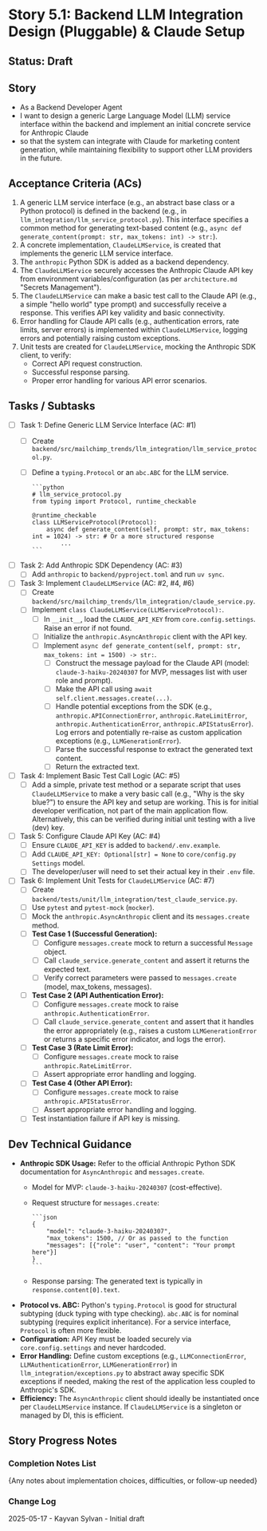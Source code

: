 # Story 5.1: Backend LLM Integration Design (Pluggable) & Claude Setup

## Status: Draft

## Story

- As a Backend Developer Agent
- I want to design a generic Large Language Model (LLM) service interface within the backend and implement an initial concrete service for Anthropic Claude
- so that the system can integrate with Claude for marketing content generation, while maintaining flexibility to support other LLM providers in the future.

## Acceptance Criteria (ACs)

1. A generic LLM service interface (e.g., an abstract base class or a Python protocol) is defined in the backend (e.g., in `llm_integration/llm_service_protocol.py`). This interface specifies a common method for generating text-based content (e.g., `async def generate_content(prompt: str, max_tokens: int) -> str:`).
2. A concrete implementation, `ClaudeLLMService`, is created that implements the generic LLM service interface.
3. The `anthropic` Python SDK is added as a backend dependency.
4. The `ClaudeLLMService` securely accesses the Anthropic Claude API key from environment variables/configuration (as per `architecture.md` "Secrets Management").
5. The `ClaudeLLMService` can make a basic test call to the Claude API (e.g., a simple "hello world" type prompt) and successfully receive a response. This verifies API key validity and basic connectivity.
6. Error handling for Claude API calls (e.g., authentication errors, rate limits, server errors) is implemented within `ClaudeLLMService`, logging errors and potentially raising custom exceptions.
7. Unit tests are created for `ClaudeLLMService`, mocking the Anthropic SDK client, to verify:
    - Correct API request construction.
    - Successful response parsing.
    - Proper error handling for various API error scenarios.

## Tasks / Subtasks

- [ ] Task 1: Define Generic LLM Service Interface (AC: #1)
  - [ ] Create `backend/src/mailchimp_trends/llm_integration/llm_service_protocol.py`.
  - [ ] Define a `typing.Protocol` or an `abc.ABC` for the LLM service.

        ```python
        # llm_service_protocol.py
        from typing import Protocol, runtime_checkable

        @runtime_checkable
        class LLMServiceProtocol(Protocol):
            async def generate_content(self, prompt: str, max_tokens: int = 1024) -> str: # Or a more structured response
                ...
        ```

- [ ] Task 2: Add Anthropic SDK Dependency (AC: #3)
  - [ ] Add `anthropic` to `backend/pyproject.toml` and run `uv sync`.
- [ ] Task 3: Implement `ClaudeLLMService` (AC: #2, #4, #6)
  - [ ] Create `backend/src/mailchimp_trends/llm_integration/claude_service.py`.
  - [ ] Implement `class ClaudeLLMService(LLMServiceProtocol):`.
    - [ ] In `__init__`, load the `CLAUDE_API_KEY` from `core.config.settings`. Raise an error if not found.
    - [ ] Initialize the `anthropic.AsyncAnthropic` client with the API key.
    - [ ] Implement `async def generate_content(self, prompt: str, max_tokens: int = 1500) -> str:`.
      - [ ] Construct the message payload for the Claude API (model: `claude-3-haiku-20240307` for MVP, messages list with user role and prompt).
      - [ ] Make the API call using `await self.client.messages.create(...)`.
      - [ ] Handle potential exceptions from the SDK (e.g., `anthropic.APIConnectionError`, `anthropic.RateLimitError`, `anthropic.AuthenticationError`, `anthropic.APIStatusError`). Log errors and potentially re-raise as custom application exceptions (e.g., `LLMGenerationError`).
      - [ ] Parse the successful response to extract the generated text content.
      - [ ] Return the extracted text.
- [ ] Task 4: Implement Basic Test Call Logic (AC: #5)
  - [ ] Add a simple, private test method or a separate script that uses `ClaudeLLMService` to make a very basic call (e.g., "Why is the sky blue?") to ensure the API key and setup are working. This is for initial developer verification, not part of the main application flow. Alternatively, this can be verified during initial unit testing with a live (dev) key.
- [ ] Task 5: Configure Claude API Key (AC: #4)
  - [ ] Ensure `CLAUDE_API_KEY` is added to `backend/.env.example`.
  - [ ] Add `CLAUDE_API_KEY: Optional[str] = None` to `core/config.py Settings` model.
  - [ ] The developer/user will need to set their actual key in their `.env` file.
- [ ] Task 6: Implement Unit Tests for `ClaudeLLMService` (AC: #7)
  - [ ] Create `backend/tests/unit/llm_integration/test_claude_service.py`.
  - [ ] Use `pytest` and `pytest-mock` (`mocker`).
  - [ ] Mock the `anthropic.AsyncAnthropic` client and its `messages.create` method.
  - [ ] **Test Case 1 (Successful Generation):**
    - [ ] Configure `messages.create` mock to return a successful `Message` object.
    - [ ] Call `claude_service.generate_content` and assert it returns the expected text.
    - [ ] Verify correct parameters were passed to `messages.create` (model, max_tokens, messages).
  - [ ] **Test Case 2 (API Authentication Error):**
    - [ ] Configure `messages.create` mock to raise `anthropic.AuthenticationError`.
    - [ ] Call `claude_service.generate_content` and assert that it handles the error appropriately (e.g., raises a custom `LLMGenerationError` or returns a specific error indicator, and logs the error).
  - [ ] **Test Case 3 (Rate Limit Error):**
    - [ ] Configure `messages.create` mock to raise `anthropic.RateLimitError`.
    - [ ] Assert appropriate error handling and logging.
  - [ ] **Test Case 4 (Other API Error):**
    - [ ] Configure `messages.create` mock to raise `anthropic.APIStatusError`.
    - [ ] Assert appropriate error handling and logging.
  - [ ] Test instantiation failure if API key is missing.

## Dev Technical Guidance

- **Anthropic SDK Usage:** Refer to the official Anthropic Python SDK documentation for `AsyncAnthropic` and `messages.create`.
  - Model for MVP: `claude-3-haiku-20240307` (cost-effective).
  - Request structure for `messages.create`:

        ```json
        {
            "model": "claude-3-haiku-20240307",
            "max_tokens": 1500, // Or as passed to the function
            "messages": [{"role": "user", "content": "Your prompt here"}]
        }
        ```

  - Response parsing: The generated text is typically in `response.content[0].text`.
- **Protocol vs. ABC:** Python's `typing.Protocol` is good for structural subtyping (duck typing with type checking). `abc.ABC` is for nominal subtyping (requires explicit inheritance). For a service interface, `Protocol` is often more flexible.
- **Configuration:** API Key must be loaded securely via `core.config.settings` and never hardcoded.
- **Error Handling:** Define custom exceptions (e.g., `LLMConnectionError`, `LLMAuthenticationError`, `LLMGenerationError`) in `llm_integration/exceptions.py` to abstract away specific SDK exceptions if needed, making the rest of the application less coupled to Anthropic's SDK.
- **Efficiency:** The `AsyncAnthropic` client should ideally be instantiated once per `ClaudeLLMService` instance. If `ClaudeLLMService` is a singleton or managed by DI, this is efficient.

## Story Progress Notes

### Completion Notes List

{Any notes about implementation choices, difficulties, or follow-up needed}

### Change Log

2025-05-17 - Kayvan Sylvan - Initial draft
